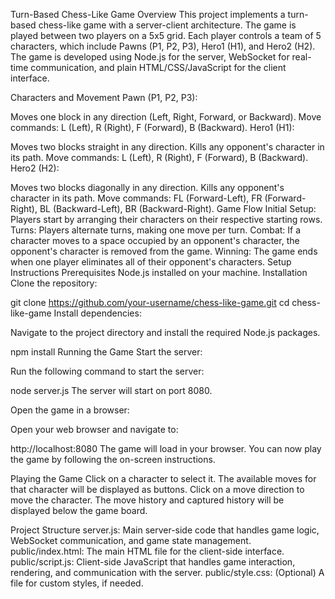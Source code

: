 Turn-Based Chess-Like Game
Overview
This project implements a turn-based chess-like game with a server-client architecture. The game is played between two players on a 5x5 grid. Each player controls a team of 5 characters, which include Pawns (P1, P2, P3), Hero1 (H1), and Hero2 (H2). The game is developed using Node.js for the server, WebSocket for real-time communication, and plain HTML/CSS/JavaScript for the client interface.

Characters and Movement
Pawn (P1, P2, P3):

Moves one block in any direction (Left, Right, Forward, or Backward).
Move commands: L (Left), R (Right), F (Forward), B (Backward).
Hero1 (H1):

Moves two blocks straight in any direction. Kills any opponent's character in its path.
Move commands: L (Left), R (Right), F (Forward), B (Backward).
Hero2 (H2):

Moves two blocks diagonally in any direction. Kills any opponent's character in its path.
Move commands: FL (Forward-Left), FR (Forward-Right), BL (Backward-Left), BR (Backward-Right).
Game Flow
Initial Setup: Players start by arranging their characters on their respective starting rows.
Turns: Players alternate turns, making one move per turn.
Combat: If a character moves to a space occupied by an opponent's character, the opponent's character is removed from the game.
Winning: The game ends when one player eliminates all of their opponent's characters.
Setup Instructions
Prerequisites
Node.js installed on your machine.
Installation
Clone the repository:


git clone https://github.com/your-username/chess-like-game.git
cd chess-like-game
Install dependencies:

Navigate to the project directory and install the required Node.js packages.


npm install
Running the Game
Start the server:

Run the following command to start the server:


node server.js
The server will start on port 8080.

Open the game in a browser:

Open your web browser and navigate to:


http://localhost:8080
The game will load in your browser. You can now play the game by following the on-screen instructions.

Playing the Game
Click on a character to select it. The available moves for that character will be displayed as buttons.
Click on a move direction to move the character.
The move history and captured history will be displayed below the game board.


Project Structure
server.js: Main server-side code that handles game logic, WebSocket communication, and game state management.
public/index.html: The main HTML file for the client-side interface.
public/script.js: Client-side JavaScript that handles game interaction, rendering, and communication with the server.
public/style.css: (Optional) A file for custom styles, if needed.
